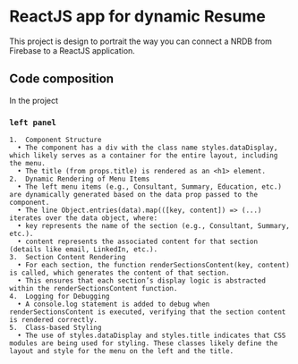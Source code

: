 # ReactJS app for dynamic Resume

This project is design to portrait the way you can connect a NRDB from Firebase to a ReactJS application.

## Code composition

In the project 

### `left panel`

	1.	Component Structure
	  •	The component has a div with the class name styles.dataDisplay, which likely serves as a container for the entire layout, including the menu.
	  •	The title (from props.title) is rendered as an <h1> element.
	2.	Dynamic Rendering of Menu Items
	  •	The left menu items (e.g., Consultant, Summary, Education, etc.) are dynamically generated based on the data prop passed to the component.
	  •	The line Object.entries(data).map(([key, content]) => (...) iterates over the data object, where:
	  •	key represents the name of the section (e.g., Consultant, Summary, etc.).
	  •	content represents the associated content for that section (details like email, LinkedIn, etc.).
	3.	Section Content Rendering
	  •	For each section, the function renderSectionsContent(key, content) is called, which generates the content of that section.
	  •	This ensures that each section’s display logic is abstracted within the renderSectionsContent function.
	4.	Logging for Debugging
	  •	A console.log statement is added to debug when renderSectionsContent is executed, verifying that the section content is rendered correctly.
	5.	Class-based Styling
	  •	The use of styles.dataDisplay and styles.title indicates that CSS modules are being used for styling. These classes likely define the layout and style for the menu on the left and the title.